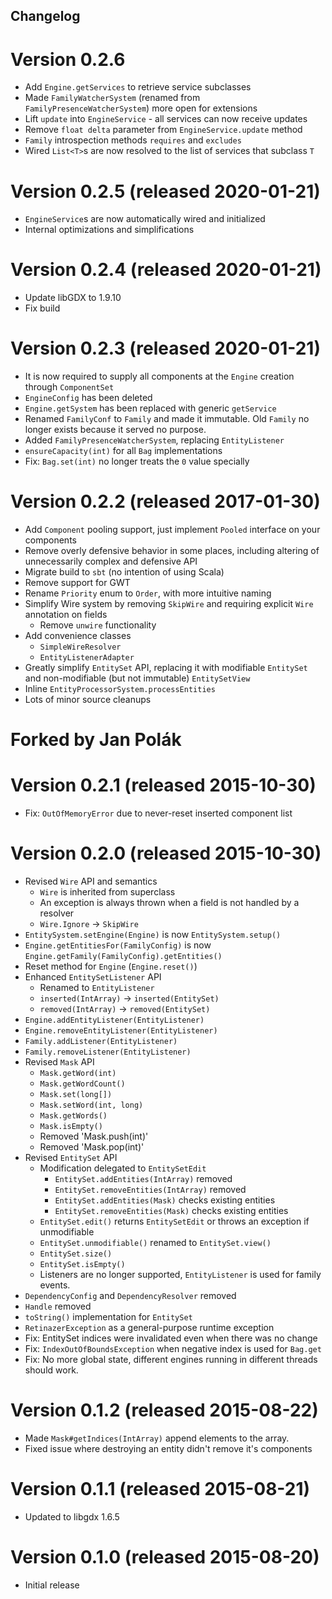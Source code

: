 ## Changelog

# Version 0.2.6
- Add `Engine.getServices` to retrieve service subclasses
- Made `FamilyWatcherSystem` (renamed from `FamilyPresenceWatcherSystem`) more open for extensions
- Lift `update` into `EngineService` - all services can now receive updates
- Remove `float delta` parameter from `EngineService.update` method
- `Family` introspection methods `requires` and `excludes`
- Wired `List<T>`s are now resolved to the list of services that subclass `T`

# Version 0.2.5 (released 2020-01-21)
- `EngineService`s are now automatically wired and initialized
- Internal optimizations and simplifications

# Version 0.2.4 (released 2020-01-21)
- Update libGDX to 1.9.10
- Fix build

# Version 0.2.3 (released 2020-01-21)
- It is now required to supply all components at the `Engine` creation through `ComponentSet`
- `EngineConfig` has been deleted
- `Engine.getSystem` has been replaced with generic `getService`
- Renamed `FamilyConf` to `Family` and made it immutable. Old `Family` no longer exists because it served no purpose.
- Added `FamilyPresenceWatcherSystem`, replacing `EntityListener`
- `ensureCapacity(int)` for all `Bag` implementations
- Fix: `Bag.set(int)` no longer treats the `0` value specially

# Version 0.2.2 (released 2017-01-30)
- Add `Component` pooling support, just implement `Pooled` interface on your components
- Remove overly defensive behavior in some places, including altering of unnecessarily complex and defensive API
- Migrate build to `sbt` (no intention of using Scala)
- Remove support for GWT
- Rename `Priority` enum to `Order`, with more intuitive naming
- Simplify Wire system by removing `SkipWire` and requiring explicit `Wire` annotation on fields
    - Remove `unwire` functionality
- Add convenience classes
    - `SimpleWireResolver`
    - `EntityListenerAdapter`
- Greatly simplify `EntitySet` API, replacing it with modifiable `EntitySet` and non-modifiable (but not immutable) `EntitySetView`
- Inline `EntityProcessorSystem.processEntities`
- Lots of minor source cleanups

# Forked by Jan Polák

# Version 0.2.1 (released 2015-10-30)
- Fix: `OutOfMemoryError` due to never-reset inserted component list

# Version 0.2.0 (released 2015-10-30)
- Revised `Wire` API and semantics
  - `Wire` is inherited from superclass
  - An exception is always thrown when a field is not handled by a resolver
  - `Wire.Ignore` -> `SkipWire`
- `EntitySystem.setEngine(Engine)` is now `EntitySystem.setup()`
- `Engine.getEntitiesFor(FamilyConfig)` is now `Engine.getFamily(FamilyConfig).getEntities()`
- Reset method for `Engine` (`Engine.reset()`)
- Enhanced `EntitySetListener` API
  - Renamed to `EntityListener`
  - `inserted(IntArray)` -> `inserted(EntitySet)`
  - `removed(IntArray)` -> `removed(EntitySet)`
- `Engine.addEntityListener(EntityListener)`
- `Engine.removeEntityListener(EntityListener)`
- `Family.addListener(EntityListener)`
- `Family.removeListener(EntityListener)`
- Revised `Mask` API
  - `Mask.getWord(int)`
  - `Mask.getWordCount()`
  - `Mask.set(long[])`
  - `Mask.setWord(int, long)`
  - `Mask.getWords()`
  - `Mask.isEmpty()`
  - Removed 'Mask.push(int)'
  - Removed 'Mask.pop(int)'
- Revised `EntitySet` API
  - Modification delegated to `EntitySetEdit`
    - `EntitySet.addEntities(IntArray)` removed
    - `EntitySet.removeEntities(IntArray)` removed
    - `EntitySet.addEntities(Mask)` checks existing entities
    - `EntitySet.removeEntities(Mask)` checks existing entities
  - `EntitySet.edit()` returns `EntitySetEdit` or throws an exception if unmodifiable
  - `EntitySet.unmodifiable()` renamed to `EntitySet.view()`
  - `EntitySet.size()`
  - `EntitySet.isEmpty()`
  - Listeners are no longer supported, `EntityListener` is used for family events.
- `DependencyConfig` and `DependencyResolver` removed
- `Handle` removed
- `toString()` implementation for `EntitySet`
- `RetinazerException` as a general-purpose runtime exception
- Fix: EntitySet indices were invalidated even when there was no change
- Fix: `IndexOutOfBoundsException` when negative index is used for `Bag.get`
- Fix: No more global state, different engines running in different threads should work.

# Version 0.1.2 (released 2015-08-22)
- Made `Mask#getIndices(IntArray)` append elements to the array.
- Fixed issue where destroying an entity didn't remove it's components

# Version 0.1.1 (released 2015-08-21)
- Updated to libgdx 1.6.5

# Version 0.1.0 (released 2015-08-20)
- Initial release

